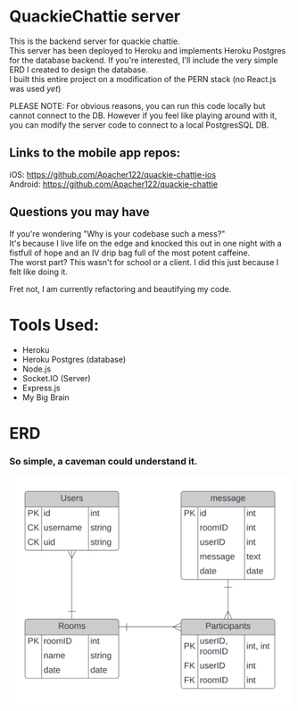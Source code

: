 
# QuackieChattie server
This is the backend server for quackie chattie.  
This server has been deployed to Heroku and implements Heroku Postgres for the database backend.
If you're interested, I'll include the very simple ERD I created to design the database.  
I built this entire project on a modification of the PERN stack (no React.js was used *yet*)  
  
PLEASE NOTE: For obvious reasons, you can run this code locally but cannot connect to the DB. However if you feel like playing around with it, you can modify the server code to connect to a local PostgresSQL DB.

## Links to the mobile app repos:
iOS:      https://github.com/Apacher122/quackie-chattie-ios  
Android:  https://github.com/Apacher122/quackie-chattie

## Questions you may have
If you're wondering "Why is your codebase such a mess?"  
It's because I live life on the edge and knocked this out in one night with a fistfull of hope and an IV drip bag full of the most potent caffeine.  
The worst part? This wasn't for school or a client. I did this just because I felt like doing it.
  
Fret not, I am currently refactoring and beautifying my code.

# Tools Used:
- Heroku
- Heroku Postgres (database)
- Node.js
- Socket.IO (Server)
- Express.js
- My Big Brain

# ERD
### So simple, a caveman could understand it.
![Alt Text](https://github.com/Apacher122/quackie-chattie-server/blob/master/previews/QuackieChattie.png)
